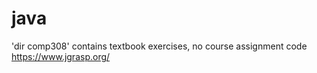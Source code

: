 # java
'dir comp308' contains textbook exercises, no course assignment code
https://www.jgrasp.org/
